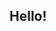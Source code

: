 ## Hello!

<!--
I am a student at the University of Massachusetts Lowell studying computer science. I will be graduating in May of 2025.

I am currently working on learning product management skills, both at work and at home!
I have a year of full-time internship product management experience through two co-ops.
I hope to become a full-time product manager after graduation!

In my degree, I have focused on graphical user interfaces and my capstone project, texturetalk, reflects this. I enjoy
creating and improving interfaces revolving around the user.

Email: ariana_brown@student.uml.edu
Linkedin: https://www.linkedin.com/in/ariana-brown-apb/
-->
